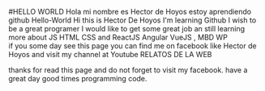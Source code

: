#HELLO WORLD
Hola mi nombre es Hector de Hoyos estoy aprendiendo github 
Hello-World
Hi this is Hector De Hoyos I'm learning Github I wish to be a great programer 
I would like to get some great job an still learning more about JS HTML CSS and ReactJS Angular VueJS , MBD WP  
if you some day see this page you can find me on facebook like Hector de Hoyos 
and visit my channel at Youtube RELATOS DE LA WEB


thanks for read this page and do not forget to visit my facebook.
have a great day good times programming code.


 
